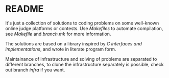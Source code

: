 # README

It's just a collection of solutions to coding problems
on some well-known online judge platforms or contests.
Use _Makefiles_ to automate compilation, 
see _Makefile_ and _branch.mk_ for more information.

The solutions are based on a library 
inspired by _C interfaces and implementations_,
and wrote in literate program form.

Maintainance of infrastructure and solving of problems
are separated to different branches,
to clone the infrastructure separately is possible,
check out branch _infra_ if you want.

